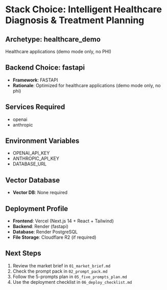 # Stack Choice: Intelligent Healthcare Diagnosis & Treatment Planning

## Archetype: healthcare_demo
Healthcare applications (demo mode only, no PHI)

## Backend Choice: fastapi
- **Framework**: FASTAPI
- **Rationale**: Optimized for healthcare applications (demo mode only, no phi)

## Services Required
- openai
- anthropic

## Environment Variables
- OPENAI_API_KEY
- ANTHROPIC_API_KEY
- DATABASE_URL

## Vector Database
- **Vector DB**: None required

## Deployment Profile
- **Frontend**: Vercel (Next.js 14 + React + Tailwind)
- **Backend**: Render (fastapi)
- **Database**: Render PostgreSQL
- **File Storage**: Cloudflare R2 (if required)

## Next Steps
1. Review the market brief in `01_market_brief.md`
2. Check the prompt pack in `02_prompt_pack.md`
3. Follow the 5-prompts plan in `05_five_prompts_plan.md`
4. Use the deployment checklist in `06_deploy_checklist.md`
